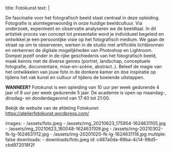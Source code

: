 title: Fotokunst
text: |
  <p>De fascinatie voor het fotografisch beeld staat centraal
  in deze opleiding. Fotografie is alomtegenwoordig in
  onze huidige beeldcultuur. Via onderzoek, experiment
  en observatie analyseren we de beeldtaal. In dit
  artistiek proces van concept tot presentatie word je
  individueel begeleid en ontwikkel je een persoonlijke
  visie op het fotografisch medium.
  We gaan de straat op om te observeren, werken in
  de studio met artificiële lichtbronnen en verkennen de
  digitale mogelijkheden van Photoshop en Lightroom.
  Dompel jezelf onder in de rijke geschiedenis van
  het fotografisch beeld, maak kennis met de diverse
  genres (portret, landschap, conceptuele fotografie,
  documentaire, mise-en-scène, abstract..).
  Beleef de magie van het ontwikkelen van jouw foto in
  de donkere kamer en doe inspiratie op tijdens het vak
  kunst en cultuur of tijdens de boeiende uitstappen.
  </p>
  <p><strong>WANNEER?</strong> Fotokunst is een opleiding van 10
  uur per week gedurende 4 jaar of 8 uur per week
  gedurende 5 jaar.
  De academie is open op maandag-, dinsdag- en
  donderdagavond van 17:40 tot 21:00.
  </p>
  <p>Bekijk de website van de afdeling Fotokunst: <a href="https://atelierfotokunst.wordpress.com/" target="_blank">https://atelierfotokunst.wordpress.com/</a><br>
  </p>
images:
  - /assets/foto.jpeg
  - /assets/img_20210623_175954-1624631105.jpg
  - /assets/img_20210623_180048-1624631109.jpg
  - /assets/img-20210302-fk-lg-1624631112.jpg
  - /assets/img-20201020-fk-lg-1624631116.jpg
multiple: false
downloads:
  - downloads/foto.jpeg
id: c487a0da-69ba-4c14-98d5-cbd972018f2f
